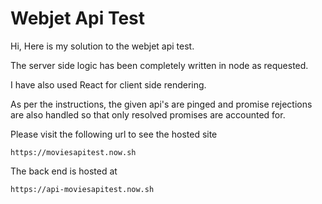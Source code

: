 # Webjet Api Test

Hi, Here is my solution to the webjet api test.

The server side logic has been completely written in node as requested.

I have also used React for client side rendering.

As per the instructions, the given api's are pinged and promise rejections are also handled so that only resolved promises are accounted for.

Please visit the following url to see the hosted site

```
https://moviesapitest.now.sh
```

The back end is hosted at 
```
https://api-moviesapitest.now.sh
```
